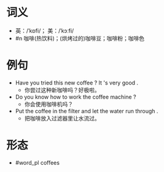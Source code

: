 # 词义
- 英：/ˈkɒfi/； 美：/ˈkɔːfi/
- #n 咖啡(热饮料)；(烘烤过的)咖啡豆；咖啡粉；咖啡色
# 例句
- Have you tried this new coffee ? It 's very good .
	- 你尝过这种新咖啡吗？好极啦。
- Do you know how to work the coffee machine ?
	- 你会使用咖啡机吗？
- Put the coffee in the filter and let the water run through .
	- 把咖啡放入过滤器里让水流过。
# 形态
- #word_pl coffees
